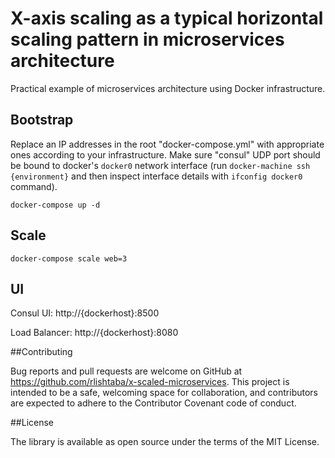 # X-axis scaling as a typical horizontal scaling pattern in microservices architecture

Practical example of microservices architecture using Docker infrastructure. 

## Bootstrap

Replace an IP addresses in the root "docker-compose.yml" with appropriate ones according to your infrastructure. Make sure "consul" UDP port should be bound to docker's `docker0` network interface (run `docker-machine ssh {environment}` and then inspect interface details with `ifconfig docker0` command).

	docker-compose up -d

## Scale

	docker-compose scale web=3

## UI 

Consul UI: http://{dockerhost}:8500

Load Balancer: http://{dockerhost}:8080	

##Contributing

Bug reports and pull requests are welcome on GitHub at https://github.com/rlishtaba/x-scaled-microservices. This project is intended to be a safe, welcoming space for collaboration, and contributors are expected to adhere to the Contributor Covenant code of conduct.

##License

The library is available as open source under the terms of the MIT License.
